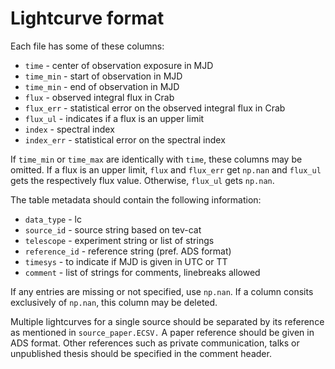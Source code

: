 # Lightcurve format

Each file has some of these columns:

- `time` - center of observation exposure in MJD
- `time_min` - start of observation in MJD
- `time_min` - end of observation in MJD
- `flux` - observed integral flux in Crab
- `flux_err` - statistical error on the observed integral flux in Crab
- `flux_ul` - indicates if a flux is an upper limit
- `index` - spectral index
- `index_err` - statistical error on the spectral index

If `time_min` or `time_max` are identically with `time`, these columns may be omitted.
If a flux is an upper limit, `flux` and `flux_err` get `np.nan` and `flux_ul` gets the respectively flux value. Otherwise, `flux_ul` gets `np.nan`.

The table metadata should contain the following information:

- `data_type` - lc
- `source_id` - source string based on tev-cat
- `telescope` - experiment string or list of strings
- `reference_id` - reference string (pref. ADS format)
- `timesys` - to indicate if MJD is given in UTC or TT
- `comment` - list of strings for comments, linebreaks allowed


If any entries are missing or not specified, use `np.nan`.
If a column consits exclusively of `np.nan`, this column may be deleted.

Multiple lightcurves for a single source should be separated by its reference as mentioned in `source_paper.ECSV.`
A paper reference should be given in ADS format.
Other references such as private communication, talks or unpublished thesis should be specified in the comment header.
